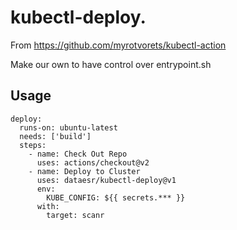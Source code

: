 # kubectl-deploy.

From https://github.com/myrotvorets/kubectl-action

Make our own to have control over entrypoint.sh

## Usage

```
deploy:
  runs-on: ubuntu-latest
  needs: ['build']
  steps:
    - name: Check Out Repo
      uses: actions/checkout@v2
    - name: Deploy to Cluster
      uses: dataesr/kubectl-deploy@v1
      env:
        KUBE_CONFIG: ${{ secrets.*** }}
      with:
        target: scanr
```
